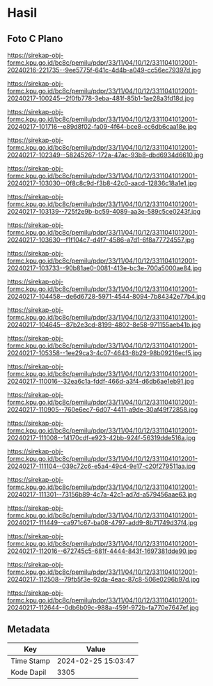 # Hasil

## Foto C Plano

https://sirekap-obj-formc.kpu.go.id/bc8c/pemilu/pdpr/33/11/04/10/12/3311041012001-20240216-221735--9ee5775f-641c-4d4b-a049-cc56ec79397d.jpg

https://sirekap-obj-formc.kpu.go.id/bc8c/pemilu/pdpr/33/11/04/10/12/3311041012001-20240217-100245--2f0fb778-3eba-481f-85b1-1ae28a3fd18d.jpg

https://sirekap-obj-formc.kpu.go.id/bc8c/pemilu/pdpr/33/11/04/10/12/3311041012001-20240217-101716--e89d8f02-fa09-4f64-bce8-cc6db6caa18e.jpg

https://sirekap-obj-formc.kpu.go.id/bc8c/pemilu/pdpr/33/11/04/10/12/3311041012001-20240217-102349--58245267-172a-47ac-93b8-dbd6934d6610.jpg

https://sirekap-obj-formc.kpu.go.id/bc8c/pemilu/pdpr/33/11/04/10/12/3311041012001-20240217-103030--0f8c8c9d-f3b8-42c0-aacd-12836c18a1e1.jpg

https://sirekap-obj-formc.kpu.go.id/bc8c/pemilu/pdpr/33/11/04/10/12/3311041012001-20240217-103139--725f2e9b-bc59-4089-aa3e-589c5ce0243f.jpg

https://sirekap-obj-formc.kpu.go.id/bc8c/pemilu/pdpr/33/11/04/10/12/3311041012001-20240217-103630--f1f104c7-d4f7-4586-a7d1-6f8a77724557.jpg

https://sirekap-obj-formc.kpu.go.id/bc8c/pemilu/pdpr/33/11/04/10/12/3311041012001-20240217-103733--90b81ae0-0081-413e-bc3e-700a5000ae84.jpg

https://sirekap-obj-formc.kpu.go.id/bc8c/pemilu/pdpr/33/11/04/10/12/3311041012001-20240217-104458--de6d6728-5971-4544-8094-7b84342e77b4.jpg

https://sirekap-obj-formc.kpu.go.id/bc8c/pemilu/pdpr/33/11/04/10/12/3311041012001-20240217-104645--87b2e3cd-8199-4802-8e58-971155aeb41b.jpg

https://sirekap-obj-formc.kpu.go.id/bc8c/pemilu/pdpr/33/11/04/10/12/3311041012001-20240217-105358--1ee29ca3-4c07-4643-8b29-98b09216ecf5.jpg

https://sirekap-obj-formc.kpu.go.id/bc8c/pemilu/pdpr/33/11/04/10/12/3311041012001-20240217-110016--32ea6c1a-fddf-466d-a3f4-d6db6ae1eb91.jpg

https://sirekap-obj-formc.kpu.go.id/bc8c/pemilu/pdpr/33/11/04/10/12/3311041012001-20240217-110905--760e6ec7-6d07-4411-a9de-30af49f72858.jpg

https://sirekap-obj-formc.kpu.go.id/bc8c/pemilu/pdpr/33/11/04/10/12/3311041012001-20240217-111008--14170cdf-e923-42bb-924f-56319dde516a.jpg

https://sirekap-obj-formc.kpu.go.id/bc8c/pemilu/pdpr/33/11/04/10/12/3311041012001-20240217-111104--039c72c6-e5a4-49c4-9e17-c20f279511aa.jpg

https://sirekap-obj-formc.kpu.go.id/bc8c/pemilu/pdpr/33/11/04/10/12/3311041012001-20240217-111301--73156b89-4c7a-42c1-ad7d-a579456aae63.jpg

https://sirekap-obj-formc.kpu.go.id/bc8c/pemilu/pdpr/33/11/04/10/12/3311041012001-20240217-111449--ca971c67-ba08-4797-add9-8b71749d37f4.jpg

https://sirekap-obj-formc.kpu.go.id/bc8c/pemilu/pdpr/33/11/04/10/12/3311041012001-20240217-112016--672745c5-681f-4444-843f-1697381dde90.jpg

https://sirekap-obj-formc.kpu.go.id/bc8c/pemilu/pdpr/33/11/04/10/12/3311041012001-20240217-112508--79fb5f3e-92da-4eac-87c8-506e0296b97d.jpg

https://sirekap-obj-formc.kpu.go.id/bc8c/pemilu/pdpr/33/11/04/10/12/3311041012001-20240217-112644--0db6b09c-988a-459f-972b-fa770e7647ef.jpg


## Metadata

| Key        | Value               |
| ---------- | ------------------- |
| Time Stamp | 2024-02-25 15:03:47 |
| Kode Dapil | 3305                |



